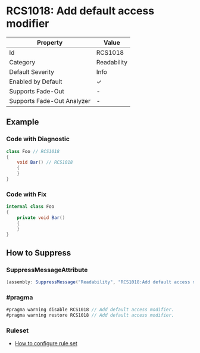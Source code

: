 # RCS1018: Add default access modifier

| Property                    | Value       |
| --------------------------- | ----------- |
| Id                          | RCS1018     |
| Category                    | Readability |
| Default Severity            | Info        |
| Enabled by Default          | &#x2713;    |
| Supports Fade\-Out          | \-          |
| Supports Fade\-Out Analyzer | \-          |

## Example

### Code with Diagnostic

```csharp
class Foo // RCS1018
{
    void Bar() // RCS1018
    {
    }
}
```

### Code with Fix

```csharp
internal class Foo
{
    private void Bar()
    {
    }
}
```

## How to Suppress

### SuppressMessageAttribute

```csharp
[assembly: SuppressMessage("Readability", "RCS1018:Add default access modifier.", Justification = "<Pending>")]
```

### \#pragma

```csharp
#pragma warning disable RCS1018 // Add default access modifier.
#pragma warning restore RCS1018 // Add default access modifier.
```

### Ruleset

* [How to configure rule set](../HowToConfigureAnalyzers.md)

